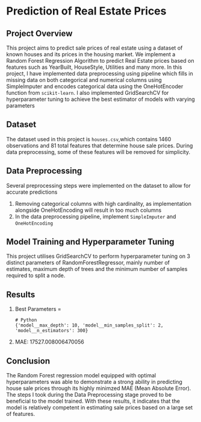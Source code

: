 # Prediction of Real Estate Prices
## Project Overview
This project aims to predict sale prices of real estate using a dataset of known houses and its prices in the housing market. We implement a Random Forest Regression Algorithm to predict Real Estate prices based on features such as YearBuilt, HouseStyle, Utilities and many more.
In this project, I have implemented data preprocessing using pipeline which fills in missing data on both categorical and numerical columns using SimpleImputer and encodes categorical data using the OneHotEncoder function from ```scikit-learn```. I also implemented GridSearchCV for hyperparameter tuning to achieve the best estimator of models with varying parameters
## Dataset
The dataset used in this project is ```houses.csv```,which contains 1460 observations and 81 total features that determine house sale prices. During data preprocessing, some of these features will be removed for simplicity.
## Data Preprocessing
Several preprocessing steps were implemented on the dataset to allow for accurate predictions
1. Removing categorical columns with high cardinality, as implementation alongside OneHotEncoding will result in too much columns
2. In the data preprocessing pipeline, implement ```SimpleImputer``` and ```OneHotEncoding```
   
## Model Training and Hyperparameter Tuning
This project utilises GridSearchCV to perform hyperparameter tuning on 3 distinct parameters of RandomForestRegressor, mainly number of estimates, maximum depth of trees and the minimum number of samples required to split a node.
## Results
1. Best Parameters =
   ```
   # Python
   {'model__max_depth': 10, 'model__min_samples_split': 2, 'model__n_estimators': 300}
   ```
3. MAE: 17527.008006470056

## Conclusion
The Random Forest regression model equipped with optimal hyperparameters was able to demonstrate a strong ability in predicting house sale prices through its highly minimzed MAE (Mean Absolute Error). The steps I took during the Data Preprocessing stage proved to be beneficial to the model trained. With these results, it indicates that the model is relatively competent in estimating sale prices based on a large set of features.
